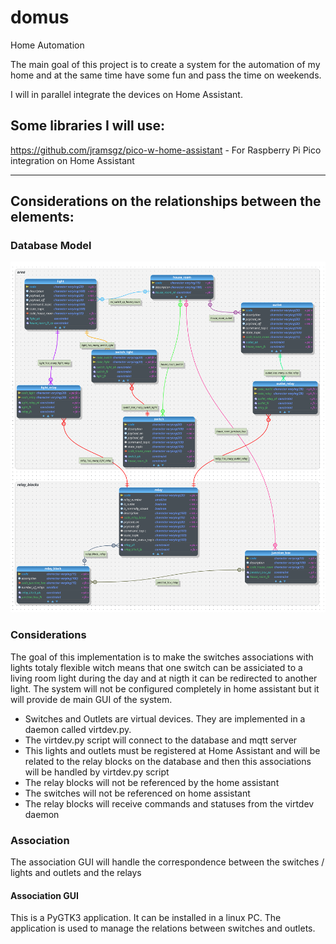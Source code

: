 # domus
Home Automation 

The main goal of this project is to create a system for the automation of my home and at the same time have some fun and pass the time on weekends.

I will in parallel integrate the devices on Home Assistant.

## Some libraries I will use: </h2>

https://github.com/jramsgz/pico-w-home-assistant - For Raspberry Pi Pico integration on Home Assistant

---

## Considerations on the relationships between the elements:

### Database Model

![Database Model](https://github.com/marcotcal/domus/blob/main/database_model.png?raw=true)

### Considerations

The goal of this implementation is to make the switches associations with lights totaly flexible witch means that one switch can be assiciated to a living room light during the day 
and at nigth it can be redirected to another light.
The system will not be configured completely in home assistant but it will provide de main GUI of the system.

* Switches and Outlets are virtual devices. They are implemented in a daemon called virtdev.py.
* The virtdev.py script will connect to the database and mqtt server
* This lights  and outlets must be registered at Home Assistant and will be related to the relay blocks on the database and then this associations will be handled by virtdev.py script
* The relay blocks will not be referenced by the home assistant
* The switches will not be referenced on home assistant
* The relay blocks will receive commands and statuses from the virtdev daemon

 ### Association 

The association GUI will handle the correspondence between the switches / lights and outlets and the relays

 #### Association GUI

 This is a PyGTK3 application. It can be installed in a linux PC.
 The application is used to manage the relations between switches and outlets. 

 
